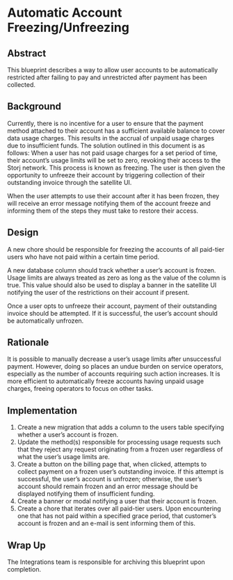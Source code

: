 # Automatic Account Freezing/Unfreezing

## Abstract

This blueprint describes a way to allow user accounts to be automatically restricted after failing to pay and unrestricted after payment has been collected.

## Background

Currently, there is no incentive for a user to ensure that the payment method attached to their account has a sufficient available balance to cover data usage charges. This results in the accrual of unpaid usage charges due to insufficient funds. The solution outlined in this document is as follows: When a user has not paid usage charges for a set period of time, their account’s usage limits will be set to zero, revoking their access to the Storj network. This process is known as freezing. The user is then given the opportunity to unfreeze their account by triggering collection of their outstanding invoice through the satellite UI.

When the user attempts to use their account after it has been frozen, they will receive an error message notifying them of the account freeze and informing them of the steps they must take to restore their access.

## Design

A new chore should be responsible for freezing the accounts of all paid-tier users who have not paid within a certain time period.

A new database column should track whether a user’s account is frozen. Usage limits are always treated as zero as long as the value of the column is true. This value should also be used to display a banner in the satellite UI notifying the user of the restrictions on their account if present.

Once a user opts to unfreeze their account, payment of their outstanding invoice should be attempted. If it is successful, the user’s account should be automatically unfrozen.

## Rationale

It is possible to manually decrease a user’s usage limits after unsuccessful payment. However, doing so places an undue burden on service operators, especially as the number of accounts requiring such action increases. It is more efficient to automatically freeze accounts having unpaid usage charges, freeing operators to focus on other tasks.

## Implementation

1. Create a new migration that adds a column to the users table specifying whether a user’s account is frozen.
2. Update the method(s) responsible for processing usage requests such that they reject any request originating from a frozen user regardless of what the user’s usage limits are.
3. Create a button on the billing page that, when clicked, attempts to collect payment on a frozen user’s outstanding invoice. If this attempt is successful, the user’s account is unfrozen; otherwise, the user’s account should remain frozen and an error message should be displayed notifying them of insufficient funding.
4. Create a banner or modal notifying a user that their account is frozen.
5. Create a chore that iterates over all paid-tier users. Upon encountering one that has not paid within a specified grace period, that customer’s account is frozen and an e-mail is sent informing them of this.

## Wrap Up

The Integrations team is responsible for archiving this blueprint upon completion.
